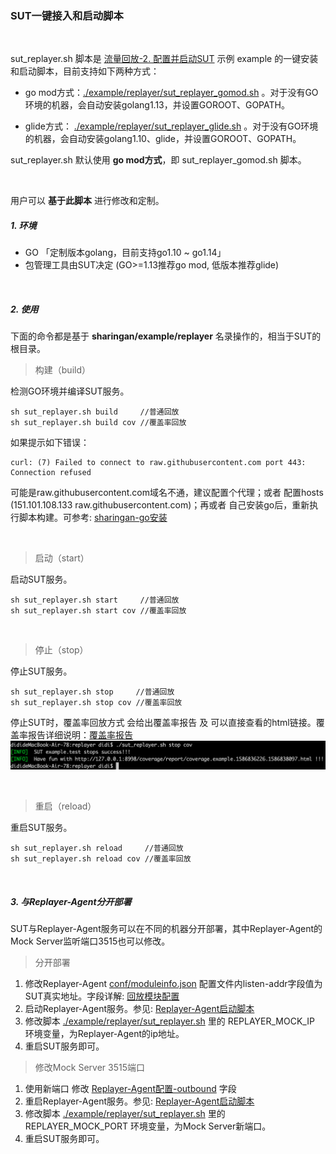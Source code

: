 ### SUT一键接入和启动脚本

<br>

sut_replayer.sh 脚本是 [流量回放-2. 配置并启动SUT](./README.md#2-配置并启动sut) 示例 example 的一键安装和启动脚本，目前支持如下两种方式： 

* go mod方式：[./example/replayer/sut_replayer_gomod.sh](../../example/replayer/sut_replayer_gomod.sh) 。对于没有GO环境的机器，会自动安装golang1.13，并设置GOROOT、GOPATH。

* glide方式： [./example/replayer/sut_replayer_glide.sh](../../example/replayer/sut_replayer_glide.sh) 。对于没有GO环境的机器，会自动安装golang1.10、glide，并设置GOROOT、GOPATH。

sut_replayer.sh 默认使用 **go mod方式**，即 sut_replayer_gomod.sh 脚本。

<br>

用户可以 **基于此脚本** 进行修改和定制。

##### 1. 环境

* GO 「定制版本golang，目前支持go1.10 ~ go1.14」
* 包管理工具由SUT决定 (GO>=1.13推荐go mod, 低版本推荐glide)

<br>

##### 2. 使用

下面的命令都是基于 **sharingan/example/replayer** 名录操作的，相当于SUT的根目录。

> 构建（build）

检测GO环境并编译SUT服务。

```shell
sh sut_replayer.sh build     //普通回放
sh sut_replayer.sh build cov //覆盖率回放
```
如果提示如下错误：
```text
curl: (7) Failed to connect to raw.githubusercontent.com port 443: Connection refused
```
可能是raw.githubusercontent.com域名不通，建议配置个代理；或者 配置hosts (151.101.108.133 raw.githubusercontent.com)；再或者 自己安装go后，重新执行脚本构建。可参考: [sharingan-go安装](https://github.com/didi/sharingan-go/tree/recorder)

<br>

> 启动（start）

启动SUT服务。
```shell
sh sut_replayer.sh start     //普通回放
sh sut_replayer.sh start cov //覆盖率回放
```
<br>

> 停止（stop）

停止SUT服务。
```shell
sh sut_replayer.sh stop     //普通回放
sh sut_replayer.sh stop cov //覆盖率回放
```
停止SUT时，覆盖率回放方式 会给出覆盖率报告 及 可以直接查看的html链接。覆盖率报告详细说明：[覆盖率报告](./replayer-codecov.md#1-覆盖率报告)
![shell_sut_cov_stop](../images/shell_sut_cov_stop.png)

<br>

> 重启（reload）

重启SUT服务。
```shell
sh sut_replayer.sh reload     //普通回放
sh sut_replayer.sh reload cov //覆盖率回放
```

<br>

##### 3. 与Replayer-Agent分开部署

SUT与Replayer-Agent服务可以在不同的机器分开部署，其中Replayer-Agent的Mock Server监听端口3515也可以修改。
> 分开部署

  1. 修改Replayer-Agent [conf/moduleinfo.json](../../replayer-agent/conf/moduleinfo.json) 配置文件内listen-addr字段值为SUT真实地址。字段详解: [回放模块配置](./conf/moduleinfo.md)
  2. 启动Replayer-Agent服务。参见: [Replayer-Agent启动脚本](./replayer-agent.md)
  3. 修改脚本 [./example/replayer/sut_replayer.sh](../../example/replayer/sut_replayer.sh) 里的 REPLAYER_MOCK_IP 环境变量，为Replayer-Agent的ip地址。
  4. 重启SUT服务即可。

> 修改Mock Server 3515端口

  1. 使用新端口 修改 [Replayer-Agent配置-outbound](./replayer-conf.md#3-outbound) 字段
  2. 重启Replayer-Agent服务。参见: [Replayer-Agent启动脚本](./replayer-agent.md)
  3. 修改脚本 [./example/replayer/sut_replayer.sh](../../example/replayer/sut_replayer.sh) 里的 REPLAYER_MOCK_PORT 环境变量，为Mock Server新端口。
  4. 重启SUT服务即可。
